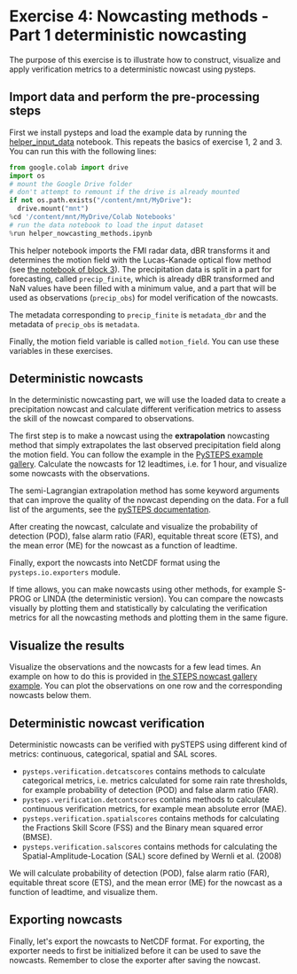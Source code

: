 # Exercise 4: Nowcasting methods - Part 1 deterministic nowcasting

The purpose of this exercise is to illustrate how to construct, visualize and apply verification metrics to a deterministic nowcast using pysteps.

## Import data and perform the pre-processing steps

First we install pysteps and load the example data by running the [helper_input_data](https://github.com/pySTEPS/ERAD-nowcasting-course-2022/blob/main/hands-on-session-users/notebooks/helper_input_data.ipynb) notebook. This repeats the basics of exercise 1, 2 and 3. You can run this with the following lines:

```python
from google.colab import drive
import os
# mount the Google Drive folder
# don't attempt to remount if the drive is already mounted
if not os.path.exists("/content/mnt/MyDrive"):
  drive.mount("mnt")
%cd '/content/mnt/MyDrive/Colab Notebooks'
# run the data notebook to load the input dataset
%run helper_nowcasting_methods.ipynb
```

This helper notebook imports the FMI radar data, dBR transforms it and determines the motion field with the Lucas-Kanade optical flow method (see [the notebook of block 3](https://github.com/pySTEPS/ERAD-nowcasting-course-2022/blob/main/hands-on-session-users/notebooks/block_03_optical_flow_and_extrapolation.ipynb)). The precipitation data is split in a part for forecasting, called `precip_finite`, which is already dBR transformed and NaN values have been filled with a minimum value, and a part that will be used as observations (`precip_obs`) for model verification of the nowcasts.

The metadata corresponding to `precip_finite` is `metadata_dbr` and the metadata of `precip_obs` is `metadata`.

Finally, the motion field variable is called `motion_field`. You can use these variables in these exercises.

## Deterministic nowcasts

In the deterministic nowcasting part, we will use the loaded data to create a precipitation nowcast and calculate different verification metrics to assess the skill of the nowcast compared to observations.

The first step is to make a nowcast using the **extrapolation** nowcasting method that simply extrapolates the last observed precipitation field along the motion field. You can follow the example in the [PySTEPS example gallery](https://pysteps.readthedocs.io/en/stable/auto_examples/plot_extrapolation_nowcast.html#sphx-glr-auto-examples-plot-extrapolation-nowcast-py). Calculate the nowcasts for 12 leadtimes, i.e. for 1 hour, and visualize some nowcasts with the observations.

The semi-Lagrangian extrapolation method has some keyword arguments that can improve the quality of the nowcast depending on the data. For a full list of the arguments, see the [pySTEPS documentation](https://pysteps.readthedocs.io/en/latest/generated/pysteps.extrapolation.semilagrangian.extrapolate.html).

After creating the nowcast, calculate and visualize the probability of detection (POD), false alarm ratio (FAR), equitable threat score (ETS), and the mean error (ME) for the nowcast as a function of leadtime.

Finally, export the nowcasts into NetCDF format using the `pysteps.io.exporters` module.

If time allows, you can make nowcasts using other methods, for example S-PROG or LINDA (the deterministic version). You can compare the nowcasts visually by plotting them and statistically by calculating the verification metrics for all the nowcasting methods and plotting them in the same figure.

## Visualize the results

Visualize the observations and the nowcasts for a few lead times. An example on how to do this is provided in [the STEPS nowcast gallery example](https://pysteps.readthedocs.io/en/latest/auto_examples/plot_steps_nowcast.html#stochastic-nowcast-with-steps). You can plot the observations on one row and the corresponding nowcasts below them.

## Deterministic nowcast verification

Deterministic nowcasts can be verified with pySTEPS using different kind of metrics: continuous, categorical, spatial and SAL scores.

- `pysteps.verification.detcatscores` contains methods to calculate categorical metrics, i.e. metrics calculated for some rain rate thresholds, for example probability of detection (POD) and false alarm ratio (FAR).
- `pysteps.verification.detcontscores` contains methods to calculate continuous verification metrics, for example mean absolute error (MAE).
- `pysteps.verification.spatialscores` contains methods for calculating the Fractions Skill Score (FSS) and the Binary mean squared error (BMSE).
- `pysteps.verification.salscores` contains methods for calculating the Spatial-Amplitude-Location (SAL) score defined by Wernli et al. (2008)

We will calculate probability of detection (POD), false alarm ratio (FAR), equitable threat score (ETS), and the mean error (ME) for the nowcast as a function of leadtime, and visualize them.

## Exporting nowcasts

Finally, let's export the nowcasts to NetCDF format. For exporting, the exporter needs to first be initialized before it can be used to save the nowcasts. Remember to close the exporter after saving the nowcast.